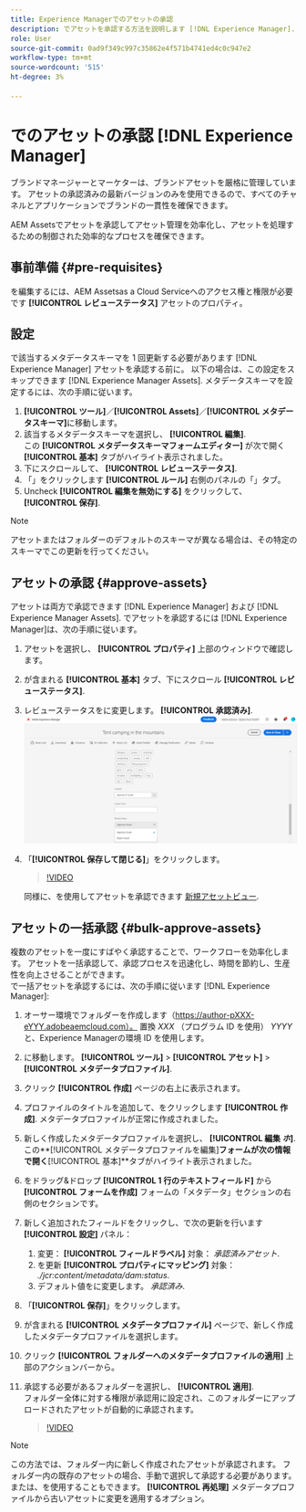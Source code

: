 ```yaml
---
title: Experience Managerでのアセットの承認
description: でアセットを承認する方法を説明します [!DNL Experience Manager].
role: User
source-git-commit: 0ad9f349c997c35862e4f571b4741ed4c0c947e2
workflow-type: tm+mt
source-wordcount: '515'
ht-degree: 3%

---
```


# でのアセットの承認 [!DNL Experience Manager]

ブランドマネージャーとマーケターは、ブランドアセットを厳格に管理しています。 アセットの承認済みの最新バージョンのみを使用できるので、すべてのチャネルとアプリケーションでブランドの一貫性を確保できます。

AEM Assetsでアセットを承認してアセット管理を効率化し、アセットを処理するための制御された効率的なプロセスを確保できます。

## 事前準備 {#pre-requisites}

を編集するには、AEM Assetsas a Cloud Serviceへのアクセス権と権限が必要です **[!UICONTROL レビューステータス]** アセットのプロパティ。

## 設定

で該当するメタデータスキーマを 1 回更新する必要があります [!DNL Experience Manager] アセットを承認する前に。 以下の場合は、この設定をスキップできます [!DNL Experience Manager Assets]. メタデータスキーマを設定するには、次の手順に従います。

1. **[!UICONTROL ツール]**／**[!UICONTROL Assets]**／**[!UICONTROL メタデータスキーマ]**&#x200B;に移動します。
1. 該当するメタデータスキーマを選択し、 **[!UICONTROL 編集]**. <br>この **[!UICONTROL メタデータスキーマフォームエディター]** が次で開く **[!UICONTROL 基本]** タブがハイライト表示されました。
1. 下にスクロールして、 **[!UICONTROL レビューステータス]**.
1. 「」をクリックします **[!UICONTROL ルール]** 右側のパネルの「」タブ。
1. Uncheck **[!UICONTROL 編集を無効にする]** をクリックして、 **[!UICONTROL 保存]**.

>[!NOTE]
>
>アセットまたはフォルダーのデフォルトのスキーマが異なる場合は、その特定のスキーマでこの更新を行ってください。

## アセットの承認 {#approve-assets}

アセットは両方で承認できます [!DNL Experience Manager] および [!DNL Experience Manager Assets]. でアセットを承認するには [!DNL Experience Manager]は、次の手順に従います。

1. アセットを選択し、 **[!UICONTROL プロパティ]** 上部のウィンドウで確認します。
1. が含まれる **[!UICONTROL 基本]** タブ、下にスクロール **[!UICONTROL レビューステータス]**.
1. レビューステータスをに変更します。 **[!UICONTROL 承認済み]**.
   ![画像](/help/assets/assets/approve-old-ui.png)
1. 「**[!UICONTROL 保存して閉じる]**」をクリックします。

   >[!VIDEO](https://video.tv.adobe.com/v/3427430)

   同様に、を使用してアセットを承認できます [新規アセットビュー](https://experienceleague.adobe.com/docs/experience-manager-assets-essentials/help/manage-organize.html?lang=en#manage-asset-status).

## アセットの一括承認 {#bulk-approve-assets}

複数のアセットを一度にすばやく承認することで、ワークフローを効率化します。 アセットを一括承認して、承認プロセスを迅速化し、時間を節約し、生産性を向上させることができます。
<br>で一括アセットを承認するには、次の手順に従います [!DNL Experience Manager]:

1. オーサー環境でフォルダーを作成します（https://author-pXXX-eYYY.adobeaemcloud.com）。 置換 _XXX_ （プログラム ID を使用） _YYYY_ と、Experience Managerの環境 ID を使用します。
1. に移動します。 **[!UICONTROL ツール]** > **[!UICONTROL アセット]** > **[!UICONTROL メタデータプロファイル]**.
1. クリック **[!UICONTROL 作成]** ページの右上に表示されます。
1. プロファイルのタイトルを追加して、をクリックします **[!UICONTROL 作成]**. メタデータプロファイルが正常に作成されました。
1. 新しく作成したメタデータプロファイルを選択し、 **[!UICONTROL 編集 _ホ_]**. <br>この&#x200B;**[!UICONTROL メタデータプロファイルを編集]**フォームが次の情報で開く&#x200B;**[!UICONTROL 基本]**タブがハイライト表示されました。
1. をドラッグ&amp;ドロップ **[!UICONTROL 1 行のテキストフィールド]** から **[!UICONTROL フォームを作成]** フォームの「メタデータ」セクションの右側のセクションです。
1. 新しく追加されたフィールドをクリックし、で次の更新を行います **[!UICONTROL 設定]** パネル：
   1. 変更： **[!UICONTROL フィールドラベル]** 対象： _承認済みアセット_.
   1. を更新 **[!UICONTROL プロパティにマッピング]** 対象： _./jcr:content/metadata/dam:status_.
   1. デフォルト値をに変更します。 _承認済み_.

1. 「**[!UICONTROL 保存]**」をクリックします。
1. が含まれる **[!UICONTROL メタデータプロファイル]** ページで、新しく作成したメタデータプロファイルを選択します。
1. クリック **[!UICONTROL フォルダーへのメタデータプロファイルの適用]** 上部のアクションバーから。
1. 承認する必要があるフォルダーを選択し、 **[!UICONTROL 適用]**.
   <br> フォルダー全体に対する権限が承認用に設定され、このフォルダーにアップロードされたアセットが自動的に承認されます。

   >[!VIDEO](https://video.tv.adobe.com/v/3427431)

>[!NOTE]
> 
>この方法では、フォルダー内に新しく作成されたアセットが承認されます。 フォルダー内の既存のアセットの場合、手動で選択して承認する必要があります。 <br> または、を使用することもできます。 **[!UICONTROL 再処理]** メタデータプロファイルから古いアセットに変更を適用するオプション。
